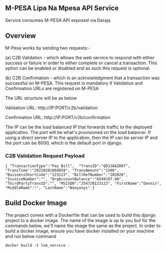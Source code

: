 

## M-PESA Lipa Na Mpesa API Service

Service consumes M-PESA API exposed via Daraja

## Overview

M-Pesa works by sending two requests:-
    
(a) C2B Validation - which alllows the web service to respond with either success or failure in order to either complete or cancel a transaction. This option can be enabled or disabled and as such this request is optional.

(b) C2B Confirmation - which is an acknowledgment that a transaction was successful on M-PESA. This request is mandatory if Validation and Confirmation URLs are registered on M-PESA

The URL structure will be as below

Validation URL: http://IP:PORT/c2b/validation

Confirmation URL: http://IP:PORT/c2b/confirmation

The IP can be the load balanced IP that forwards traffic to the deployed application. The port will be what's provisioned on the load balancer. If using a direct server IP to the application, then the IP can be server IP and the port can be 8000, which is the default port in django.

### C2B Validation Request Payload


`{
   "TransactionType":"Pay Bill", 
   "TransID":"QD3J8AZH6T",
   "TransTime":"20220201064858",
   "TransAmount":"1500",
   "BusinessShortCode":"123123",
   "BillRefNumber":"202020",
   "InvoiceNumber":"",
   "OrgAccountBalance":"6549197.00",
   "ThirdPartyTransID":"",
   "MSISDN":"254720123123",
   "FirstName":"Dennis",
   "MiddleName":"",
   "LastName":"Wanyonyi"
}`


## Build Docker Image

The project comes with a Dockerfile that can be used to build this django project to a docker image. The name of the image is up to you but for the commands below, we'll name the image the same as the project. In order to build a docker image, ensure you have docker installed on your machine and run below command

`docker build -t lnm_service .`


